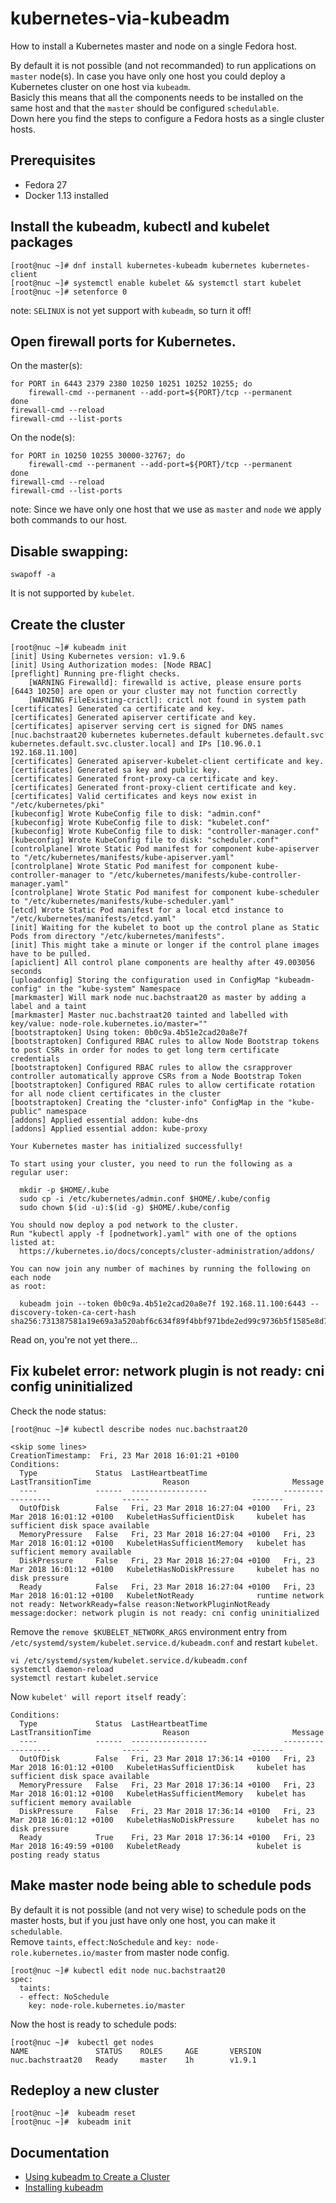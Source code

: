 # kubernetes-via-kubeadm
How to install a Kubernetes master and node on a single Fedora host.  
  
By default it is not possible (and not recommanded) to run applications on `master` node(s). In case you have only one host you could deploy a Kubernetes cluster on one host via `kubeadm`.  
Basicly this means that all the components needs to be installed on the same host and that the `master` should be configured `schedulable`.  
Down here you find the steps to configure a Fedora hosts as a single cluster hosts.  
  
## Prerequisites  
* Fedora 27  
* Docker 1.13 installed  
  
## Install the kubeadm, kubectl and kubelet packages  
```
[root@nuc ~]# dnf install kubernetes-kubeadm kubernetes kubernetes-client
[root@nuc ~]# systemctl enable kubelet && systemctl start kubelet
[root@nuc ~]# setenforce 0
```
note: `SELINUX` is not yet support with `kubeadm`, so turn it off!  
  
## Open firewall ports for Kubernetes. 
On the master(s):  
```
for PORT in 6443 2379 2380 10250 10251 10252 10255; do
	firewall-cmd --permanent --add-port=${PORT}/tcp --permanent
done
firewall-cmd --reload
firewall-cmd --list-ports
```  
On the node(s): 
```
for PORT in 10250 10255 30000-32767; do
	firewall-cmd --permanent --add-port=${PORT}/tcp --permanent
done
firewall-cmd --reload
firewall-cmd --list-ports
``` 
note: Since we have only one host that we use as `master` and `node` we apply both commands to our host.  
   
## Disable swapping: 
```
swapoff -a
```
It is not supported by `kubelet`.
  
## Create the cluster
```
[root@nuc ~]# kubeadm init
[init] Using Kubernetes version: v1.9.6
[init] Using Authorization modes: [Node RBAC]
[preflight] Running pre-flight checks.
	[WARNING Firewalld]: firewalld is active, please ensure ports [6443 10250] are open or your cluster may not function correctly
	[WARNING FileExisting-crictl]: crictl not found in system path
[certificates] Generated ca certificate and key.
[certificates] Generated apiserver certificate and key.
[certificates] apiserver serving cert is signed for DNS names [nuc.bachstraat20 kubernetes kubernetes.default kubernetes.default.svc kubernetes.default.svc.cluster.local] and IPs [10.96.0.1 192.168.11.100]
[certificates] Generated apiserver-kubelet-client certificate and key.
[certificates] Generated sa key and public key.
[certificates] Generated front-proxy-ca certificate and key.
[certificates] Generated front-proxy-client certificate and key.
[certificates] Valid certificates and keys now exist in "/etc/kubernetes/pki"
[kubeconfig] Wrote KubeConfig file to disk: "admin.conf"
[kubeconfig] Wrote KubeConfig file to disk: "kubelet.conf"
[kubeconfig] Wrote KubeConfig file to disk: "controller-manager.conf"
[kubeconfig] Wrote KubeConfig file to disk: "scheduler.conf"
[controlplane] Wrote Static Pod manifest for component kube-apiserver to "/etc/kubernetes/manifests/kube-apiserver.yaml"
[controlplane] Wrote Static Pod manifest for component kube-controller-manager to "/etc/kubernetes/manifests/kube-controller-manager.yaml"
[controlplane] Wrote Static Pod manifest for component kube-scheduler to "/etc/kubernetes/manifests/kube-scheduler.yaml"
[etcd] Wrote Static Pod manifest for a local etcd instance to "/etc/kubernetes/manifests/etcd.yaml"
[init] Waiting for the kubelet to boot up the control plane as Static Pods from directory "/etc/kubernetes/manifests".
[init] This might take a minute or longer if the control plane images have to be pulled.
[apiclient] All control plane components are healthy after 49.003056 seconds
[uploadconfig] Storing the configuration used in ConfigMap "kubeadm-config" in the "kube-system" Namespace
[markmaster] Will mark node nuc.bachstraat20 as master by adding a label and a taint
[markmaster] Master nuc.bachstraat20 tainted and labelled with key/value: node-role.kubernetes.io/master=""
[bootstraptoken] Using token: 0b0c9a.4b51e2cad20a8e7f
[bootstraptoken] Configured RBAC rules to allow Node Bootstrap tokens to post CSRs in order for nodes to get long term certificate credentials
[bootstraptoken] Configured RBAC rules to allow the csrapprover controller automatically approve CSRs from a Node Bootstrap Token
[bootstraptoken] Configured RBAC rules to allow certificate rotation for all node client certificates in the cluster
[bootstraptoken] Creating the "cluster-info" ConfigMap in the "kube-public" namespace
[addons] Applied essential addon: kube-dns
[addons] Applied essential addon: kube-proxy

Your Kubernetes master has initialized successfully!

To start using your cluster, you need to run the following as a regular user:

  mkdir -p $HOME/.kube
  sudo cp -i /etc/kubernetes/admin.conf $HOME/.kube/config
  sudo chown $(id -u):$(id -g) $HOME/.kube/config

You should now deploy a pod network to the cluster.
Run "kubectl apply -f [podnetwork].yaml" with one of the options listed at:
  https://kubernetes.io/docs/concepts/cluster-administration/addons/

You can now join any number of machines by running the following on each node
as root:

  kubeadm join --token 0b0c9a.4b51e2cad20a8e7f 192.168.11.100:6443 --discovery-token-ca-cert-hash sha256:731387581a19e69a3a520abf6c634f89f4bbf971bde2ed99c9736b5f1585e8d7
```
Read on, you're not yet there...  
  
## Fix kubelet error: network plugin is not ready: cni config uninitialized
Check the node status:  
```
[root@nuc ~]# kubectl describe nodes nuc.bachstraat20 

<skip some lines>
CreationTimestamp:  Fri, 23 Mar 2018 16:01:21 +0100
Conditions:
  Type             Status  LastHeartbeatTime                 LastTransitionTime                Reason                       Message
  ----             ------  -----------------                 ------------------                ------                       -------
  OutOfDisk        False   Fri, 23 Mar 2018 16:27:04 +0100   Fri, 23 Mar 2018 16:01:12 +0100   KubeletHasSufficientDisk     kubelet has sufficient disk space available
  MemoryPressure   False   Fri, 23 Mar 2018 16:27:04 +0100   Fri, 23 Mar 2018 16:01:12 +0100   KubeletHasSufficientMemory   kubelet has sufficient memory available
  DiskPressure     False   Fri, 23 Mar 2018 16:27:04 +0100   Fri, 23 Mar 2018 16:01:12 +0100   KubeletHasNoDiskPressure     kubelet has no disk pressure
  Ready            False   Fri, 23 Mar 2018 16:27:04 +0100   Fri, 23 Mar 2018 16:01:12 +0100   KubeletNotReady              runtime network not ready: NetworkReady=false reason:NetworkPluginNotReady message:docker: network plugin is not ready: cni config uninitialized
```
Remove the `remove $KUBELET_NETWORK_ARGS` environment entry from `/etc/systemd/system/kubelet.service.d/kubeadm.conf` and restart `kubelet`.  
```
vi /etc/systemd/system/kubelet.service.d/kubeadm.conf
systemctl daemon-reload
systemctl restart kubelet.service
```
Now `kubelet' will report itself `ready`:    
```
Conditions:
  Type             Status  LastHeartbeatTime                 LastTransitionTime                Reason                       Message
  ----             ------  -----------------                 ------------------                ------                       -------
  OutOfDisk        False   Fri, 23 Mar 2018 17:36:14 +0100   Fri, 23 Mar 2018 16:01:12 +0100   KubeletHasSufficientDisk     kubelet has sufficient disk space available
  MemoryPressure   False   Fri, 23 Mar 2018 17:36:14 +0100   Fri, 23 Mar 2018 16:01:12 +0100   KubeletHasSufficientMemory   kubelet has sufficient memory available
  DiskPressure     False   Fri, 23 Mar 2018 17:36:14 +0100   Fri, 23 Mar 2018 16:01:12 +0100   KubeletHasNoDiskPressure     kubelet has no disk pressure
  Ready            True    Fri, 23 Mar 2018 17:36:14 +0100   Fri, 23 Mar 2018 16:49:59 +0100   KubeletReady                 kubelet is posting ready status
```
      
## Make master node being able to schedule pods
By default it is not possible (and not very wise) to schedule pods on the master hosts, but if you just have only one host, you can make it `schedulable`.  
Remove `taints`, `effect:NoSchedule` and `key: node-role.kubernetes.io/master` from master node config.
```
[root@nuc ~]# kubectl edit node nuc.bachstraat20
spec:
  taints:
  - effect: NoSchedule
    key: node-role.kubernetes.io/master
```
Now the host is ready to schedule pods:  
```
[root@nuc ~]#  kubectl get nodes
NAME               STATUS    ROLES     AGE       VERSION
nuc.bachstraat20   Ready     master    1h        v1.9.1
```
   
## Redeploy a new cluster
```
[root@nuc ~]#  kubeadm reset
[root@nuc ~]#  kubeadm init
```
  
## Documentation  
* [Using kubeadm to Create a Cluster](https://kubernetes.io/docs/setup/independent/create-cluster-kubeadm/)  
* [Installing kubeadm](https://kubernetes.io/docs/setup/independent/install-kubeadm/)  


